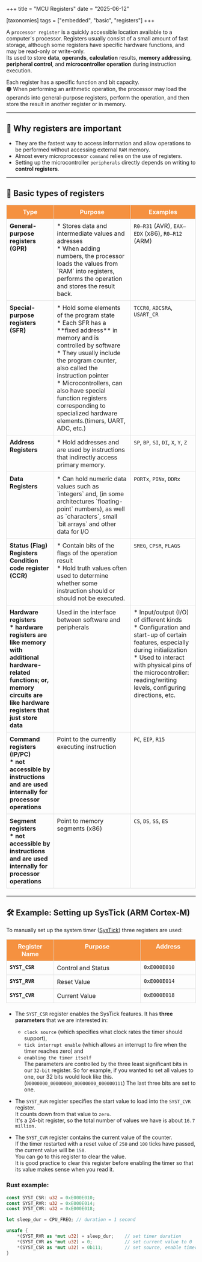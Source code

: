 +++
title = "MCU Registers"
date = "2025-06-12"

[taxonomies]
tags = ["embedded", "basic", "registers"]
+++

A `processor register` is a quickly accessible location available to a computer's processor.
Registers usually consist of a small amount of fast storage, although some registers have specific hardware functions, and may be read-only or write-only.  
Its used to store **data**, **operands**, **calculation** results, **memory addressing**, **peripheral control**, and **microcontroller operation** during instruction execution. 

Each register has a specific function and bit capacity.  
🟠 When performing an arithmetic operation, the processor may load the operands into general-purpose registers, perform the operation, and then store the result in another register or in memory.


<!-- more -->
---

## 📌 Why registers are important

* They are the fastest way to access information and allow operations to be performed without accessing external `RAM` memory.  
* Almost every microprocessor `command` relies on the use of registers.
* Setting up the microcontroller `peripherals` directly depends on writing to **control registers**.

---

## 🧩 Basic types of registers

<style>
  table {
    width: 100%;
    border-collapse: collapse;
    margin-bottom: 20px;
  }

  th,
  td {
    border: 1px solid #ddd;
    padding: 8px;
    vertical-align: top;
  }

  th {
    background-color: #f59140;
    color: white;
    text-align: center;
  }

  td:first-child {
    width: 25%;
    font-weight: bold;
  }
</style>

<table>
<thead>
<tr>
<th>Type</th>
<th>Purpose</th>
<th>Examples</th>
</tr>
</thead>
<tbody>
<tr>
<td>General-purpose registers (GPR) </td>
<td>* Stores data and intermediate values and adresses</br> * When adding numbers, the processor loads the values ​​from `RAM` into registers, performs the operation and stores the result back. </td>
<td><code>R0–R31</code> (AVR), <code>EAX–EDX</code> (x86), <code>R0–R12</code> (ARM)</td>
</tr>
<tr>
<td>Special-purpose registers (SFR)</td>
<td>* Hold some elements of the program state </br> * Each SFR has a **fixed address** in memory and is controlled by software </br>* They usually include the program counter, also called the instruction pointer </br> * Microcontrollers, can also have special function registers corresponding to specialized hardware elements.(timers, UART, ADC, etc.)</td>
<td><code>TCCR0</code>, <code>ADCSRA</code>, <code>USART_CR</code></td>
</tr>
<tr>
<td>Address Registers</td>
<td>* Hold addresses and are used by instructions that indirectly access primary memory. </td>
<td><code>SP</code>, <code>BP</code>, <code>SI</code>, <code>DI</code>, <code>X</code>, <code>Y</code>, <code>Z</code></td>
</tr>
<tr>
<td>Data Registers</td>
<td>* Can hold numeric data values such as `integers` and, (in some architectures `floating-point` numbers), as well as `characters`, small `bit arrays` and other data for I/O</td>
<td><code>PORTx</code>, <code>PINx</code>, <code>DDRx</code></td>
</tr>
<tr>
<td>Status (Flag) Registers </br> Condition code register (CCR)</td>
<td>* Contain bits of the flags of the operation result </br>* Hold truth values often used to determine whether some instruction should or should not be executed.</td>
<td><code>SREG</code>, <code>CPSR</code>, <code>FLAGS</code></td>
</tr>
<tr>
<td>Hardware registers </br> * hardware registers are like memory with additional hardware-related functions; or, memory circuits are like hardware registers that just store data </td>
<td>Used in the interface between software and peripherals </td>
<td>* Input/output (I/O) of different kinds </br> * Configuration and start-up of certain features, especially during initialization </br> * Used to interact with physical pins of the microcontroller: reading/writing levels, configuring directions, etc.</td>
</tr>
<tr>
<td>Command registers (IP/PC) </br> * not accessible by instructions and are used internally for processor operations </td>
<td>Point to the currently executing instruction</td>
<td><code>PC</code>, <code>EIP</code>, <code>R15</code></td>
</tr>
<tr>
<td>Segment registers </br> * not accessible by instructions and are used internally for processor operations </td>
<td>Point to memory segments (x86)</td>
<td><code>CS</code>, <code>DS</code>, <code>SS</code>, <code>ES</code></td>
</tr>
</tbody>
</table>

---

## 🛠 Example: Setting up SysTick (ARM Cortex-M)

To manually set up the system timer ([SysTick](https://developer.arm.com/documentation/dui0552/a/cortex-m3-peripherals/system-timer--systick)) three registers are used:

| Register Name | Purpose | Address |
| ----------------- | ---------------------- | ------------ |
| `SYST_CSR` | Control and Status | `0xE000E010` |
| `SYST_RVR` | Reset Value | `0xE000E014` |
| `SYST_CVR` | Current Value | `0xE000E018` |

* The `SYST_CSR` register enables the SysTick features. It has **three parameters** that we are interested in: 
    * `clock source` (which specifies what clock rates the timer should support), 
    * `tick interrupt enable` (which allows an interrupt to fire when the timer reaches zero) and
    * `enabling the timer itself`  
The parameters are controlled by the three least significant bits in our `32-bit` register. So for example, if you wanted to set all values ​​to one, our 32 bits would look like this. (`00000000_00000000_00000000_000000111`) The last three bits are set to one.

* The `SYST_RVR` register specifies the start value to load into the `SYST_CVR` register.  
It counts down from that value to `zero`.  
It's a 24-bit register, so the total number of values ​​we have is about `16.7 million.`

* The `SYST_CVR` register contains the current value of the counter.  
If the timer restarted with a reset value of `250` and `100` ticks have passed, the current value will be `150`.  
You can go to this register to clear the value.  
It is good practice to clear this register before enabling the timer so that its value makes sense when you read it.

### Rust example:

```rust
const SYST_CSR: u32 = 0xE000E010;
const SYST_RVR: u32 = 0xE000E014;
const SYST_CVR: u32 = 0xE000E018;

let sleep_dur = CPU_FREQ; // duration = 1 second

unsafe {
    *(SYST_RVR as *mut u32) = sleep_dur;    // set timer duration
    *(SYST_CVR as *mut u32) = 0;            // set current value to 0
    *(SYST_CSR as *mut u32) = 0b111;        // set source, enable timer and interrupts
}
```